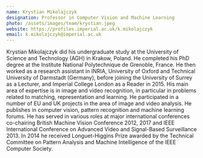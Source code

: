 ```yaml
---
name: Krystian Mikolajczyk
designation: Professor in Computer Vision and Machine Learning
photo: /assets/images/team/krystian.jpeg
website: https://profiles.imperial.ac.uk/k.mikolajczyk
email: k.mikolajczyk@imperial.ac.uk
---
```


Krystian Mikolajczyk did his undergraduate study at the University of Science and Technology (AGH) in Krakow, Poland. He completed his PhD degree at the Institute National Polytechnique de Grenoble, France. He then worked as a research assistant in INRIA, University of Oxford and Technical University of Darmstadt (Germany), before joining the University of Surrey as a Lecturer, and Imperial College London as a Reader in 2015. His main area of expertise is in image and video recognition, in particular in problems related to matching, representation and learning. He participated in a number of EU and UK projects in the area of image and video analysis. He publishes in computer vision, pattern recognition and machine learning forums. He has served in various roles at major international conferences co-chairing British Machine Vision Conference 2012, 2017 and IEEE International Conference on Advanced Video and Signal-Based Surveillance 2013. In 2014 he received Longuet-Higgins Prize awarded by the Technical Committee on Pattern Analysis and Machine Intelligence of the IEEE Computer Society.
